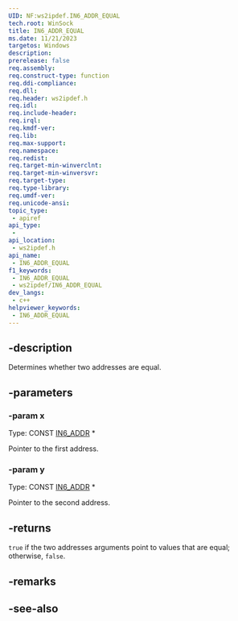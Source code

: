 ```yaml
---
UID: NF:ws2ipdef.IN6_ADDR_EQUAL
tech.root: WinSock
title: IN6_ADDR_EQUAL
ms.date: 11/21/2023
targetos: Windows
description: 
prerelease: false
req.assembly: 
req.construct-type: function
req.ddi-compliance: 
req.dll: 
req.header: ws2ipdef.h
req.idl: 
req.include-header: 
req.irql: 
req.kmdf-ver: 
req.lib: 
req.max-support: 
req.namespace: 
req.redist: 
req.target-min-winverclnt: 
req.target-min-winversvr: 
req.target-type: 
req.type-library: 
req.umdf-ver: 
req.unicode-ansi: 
topic_type:
 - apiref
api_type:
 - 
api_location:
 - ws2ipdef.h
api_name:
 - IN6_ADDR_EQUAL
f1_keywords:
 - IN6_ADDR_EQUAL
 - ws2ipdef/IN6_ADDR_EQUAL
dev_langs:
 - c++
helpviewer_keywords:
 - IN6_ADDR_EQUAL
---
```


## -description

Determines whether two addresses are equal.

## -parameters

### -param x

Type: CONST [IN6_ADDR](/windows/win32/api/in6addr/ns-in6addr-in6_addr) \*

Pointer to the first address.

### -param y

Type: CONST [IN6_ADDR](/windows/win32/api/in6addr/ns-in6addr-in6_addr) \*

Pointer to the second address.

## -returns

`true` if the two addresses arguments point to values that are equal; otherwise, `false`.

## -remarks

## -see-also

